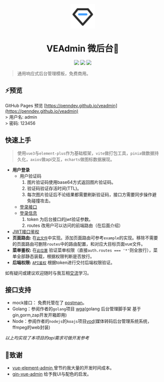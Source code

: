 <div align="center">
    <img src="https://raw.githubusercontent.com/penndev/veadmin/main/public/logo.svg" height="80px">
    <h1>VEAdmin 微后台🎉</h1>
    <img src="https://img.shields.io/github/stars/penndev/veadmin" />
    <img src="https://img.shields.io/github/languages/code-size/penndev/veadmin" />
    <img src="https://img.shields.io/github/license/penndev/veadmin" />
</div>

> 通用响应式后台管理模板，免费商用。

## ⚡️预览
GitHub Pages 预览 [https://penndev.github.io/veadmin](https://penndev.github.io/veadmin) <br>
\> 用户名: admin <br>
\> 密码: 123456 

## 快速上手

> 使用`vue3`与`element-plus`作为基础框架，`vite`做打包工具，`pinia`做数据持久化，`axios`做api交互，`echarts`做图标数据展现。

- **用户登录**
  - 用户验证码 
    1. 图片验证码使用base64方式返回图片验证码。
    2. 验证码验证存活时间(TTL)。
    3. 每次图片验证后不论结果都需要刷新验证码，接口方需要同步操作避免碰撞攻击。
  - [登录接口](https://github.com/penndev/veadmin/blob/main/src/views/login.vue#L161)
  - [登录信息](https://github.com/penndev/veadmin/blob/main/src/stores/module/auth.js#L5)
    1. token 为后台接口的jwt验证参数。
    2. routes 改用户可以访问的前端路由（在后面介绍）
- [JWT接口鉴权](https://github.com/penndev/veadmin/blob/main/src/utils/request.js#L21)
- **页面路由:** 在[`此文件`](https://github.com/penndev/veadmin/blob/main/src/router/index.js#L56)中实现。添加页面路由可参考`example`的实现。移除不需要的页面路由可删除`routes`中的路由配置，和对应大目标页面vue文件。
- **菜单鉴权:** 在[`此位置`](https://github.com/penndev/veadmin/blob/main/src/router/auth.js#L30) 验证菜单权限（直接`auth.routes === '*'`则全放行），菜单全部静态装载，根据权限判断是否放行。
- **后端权限:** [`API鉴权`](https://github.com/penndev/veadmin/blob/main/src/utils/request.js#L20) 根据token进行交付后端权限验证。

如有疑问或建议欢迎随时与我互相[交流](mailto:pennilessfor@gmail.com?subject=veadmin)学习。

## 接口支持
- mock接口： 免费托管在了 [postman](https://www.postman.com/)。
- Golang：参阅作者的`golang`项目 [wga](https://github.com/penndev/wga)(golang 后台管理脚手架 基于gin,gorm,zap开发开箱即用)
- Node：参阅作者的`nodejs`的`koajs`项目[vod](https://github.com/penndev/vod)(媒体转码后台管理系统系统，ffmpeg的web封装)

*以上均实现了本项目的api需求可做开发参考*

## 🙏致谢
- [vue-element-admin ](https://github.com/PanJiaChen/vue-element-admin) 曾节约我大量的开发时间成本。
- [gin-vue-admin](https://github.com/flipped-aurora/gin-vue-admin) 给予我UI与配色的启发。
